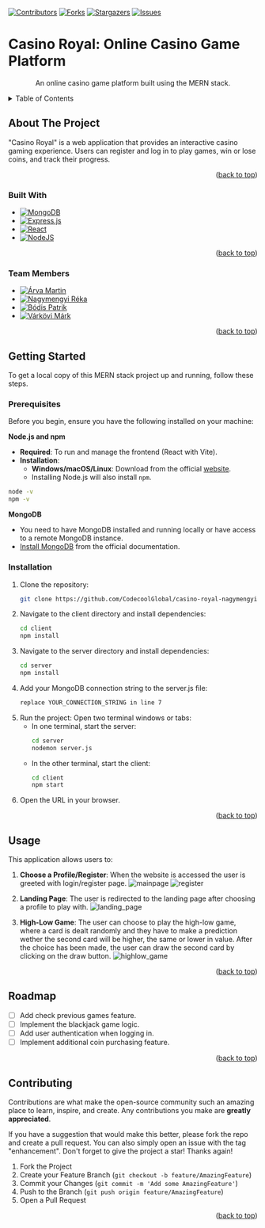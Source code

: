 <a id="readme-top"></a>

[![Contributors](https://img.shields.io/badge/contributors-4-green)](https://github.com/CodecoolGlobal/casino-royal-nagymengyireka/graphs/contributors)
[![Forks](https://img.shields.io/badge/forks-0-blue)](https://github.com/CodecoolGlobal/casino-royal-nagymengyireka/forks)
[![Stargazers](https://img.shields.io/badge/stargazers-0-blue)](https://github.com/CodecoolGlobal/casino-royal-nagymengyireka/stargazers)
[![Issues](https://img.shields.io/badge/issues-0-blue)](https://github.com/CodecoolGlobal/casino-royal-nagymengyireka/issues)

# Casino Royal: Online Casino Game Platform

<p align="center">
    An online casino game platform built using the MERN stack.
  </p>

<details>
  <summary>Table of Contents</summary>
  <ol>
    <li>
      <a href="#about-the-project">About The Project</a>
      <ul>
        <li><a href="#built-with">Built With</a></li>
        <li><a href="#team-members">Team Members</a></li>
      </ul>
    </li>
    <li>
      <a href="#getting-started">Getting Started</a>
      <ul>
        <li><a href="#prerequisites">Prerequisites</a></li>
        <li><a href="#installation">Installation</a></li>
      </ul>
    </li>
    <li><a href="#usage">Usage</a></li>
    <li><a href="#roadmap">Roadmap</a></li>
    <li><a href="#contributing">Contributing</a></li>
  </ol>
</details>

## About The Project

"Casino Royal" is a web application that provides an interactive casino gaming experience. Users can register and log in to play games, win or lose coins, and track their progress.

<p align="right">(<a href="#readme-top">back to top</a>)</p>

### Built With

* [![MongoDB](https://img.shields.io/badge/MongoDB-%234ea94b.svg?style=for-the-badge&logo=mongodb&logoColor=white)](https://www.mongodb.com/)
* [![Express.js](https://img.shields.io/badge/express.js-%23404d59.svg?style=for-the-badge&logo=express&logoColor=%2361DAFB)](https://expressjs.com/en/starter/installing.html)
* [![React](https://img.shields.io/badge/React-20232A?style=for-the-badge&logo=react&logoColor=61DAFB)](https://react.dev/)
* [![NodeJS](https://img.shields.io/badge/node.js-6DA55F?style=for-the-badge&logo=node.js&logoColor=white)](https://nodejs.org/en/download/package-manager)

<p align="right">(<a href="#readme-top">back to top</a>)</p>

### Team Members

* [![Árva Martin](https://img.shields.io/badge/Árva%20Martin-100000?style=for-the-badge&logo=github&logoColor=white)](https://github.com/arvamartin)
* [![Nagymengyi Réka](https://img.shields.io/badge/Nagymengyi%20Réka-100000?style=for-the-badge&logo=github&logoColor=white)](https://github.com/nagymengyireka)
* [![Bódis Patrik](https://img.shields.io/badge/Bódis%20Patrik-100000?style=for-the-badge&logo=github&logoColor=white)](https://github.com/bodispatrik1995)
* [![Várkövi Márk](https://img.shields.io/badge/Várkövi%20Márk-100000?style=for-the-badge&logo=github&logoColor=white)](https://github.com/markvarkovi)

<p align="right">(<a href="#readme-top">back to top</a>)</p>

## Getting Started

To get a local copy of this MERN stack project up and running, follow these steps.

### Prerequisites

Before you begin, ensure you have the following installed on your machine:

**Node.js and npm**
   - **Required**: To run and manage the frontend (React with Vite).
   - **Installation**:
     - **Windows/macOS/Linux**: Download from the official [website](https://nodejs.org/).
     - Installing Node.js will also install `npm`.

   ```sh
   node -v
   npm -v
   ```
**MongoDB**
  - You need to have MongoDB installed and running locally or have access to a remote MongoDB instance.
  - [Install MongoDB](https://docs.mongodb.com/manual/installation/) from the official documentation.


### Installation

1. Clone the repository:
   ```sh
   git clone https://github.com/CodecoolGlobal/casino-royal-nagymengyireka.git
   ```
2. Navigate to the client directory and install dependencies:
   ```sh
   cd client
   npm install
   ```
3. Navigate to the server directory and install dependencies:
   ```sh
   cd server
   npm install
   ```
4. Add your MongoDB connection string to the server.js file:
   ```sh
   replace YOUR_CONNECTION_STRING in line 7
   ```
5. Run the project:
    Open two terminal windows or tabs:
   - In one terminal, start the server:
     ```sh
     cd server
     nodemon server.js
     ```
   - In the other terminal, start the client:
     ```sh
     cd client
     npm start
     ```
6. Open the URL in your browser.


<p align="right">(<a href="#readme-top">back to top</a>)</p>

## Usage

This application allows users to:

1. **Choose a Profile/Register**: When the website is accessed the user is greeted with login/register page.
![mainpage](https://github.com/user-attachments/assets/f947b35c-73ae-4731-ad99-8e6b8f498f46)
![register](https://github.com/user-attachments/assets/77eca7da-1ff0-40b9-88f1-c50ee89db81c)

2. **Landing Page**: The user is redirected to the landing page after choosing a profile to play with.
![landing_page](https://github.com/user-attachments/assets/b07a412e-e3d7-43fe-b3c9-8b0e90952535)

3. **High-Low Game**: The user can choose to play the high-low game, where a card is dealt randomly and they have to make a prediction wether the second card will be higher, the same or lower in value. After the choice has been made, the user can draw the second card by clicking on the draw button. 
![highlow_game](https://github.com/user-attachments/assets/3e8bf9ad-f530-46ce-a3d8-72081f95b8c3)

<p align="right">(<a href="#readme-top">back to top</a>)</p>

## Roadmap

- [ ] Add check previous games feature.
- [ ] Implement the blackjack game logic.
- [ ] Add user authentication when logging in.
- [ ] Implement additional coin purchasing feature.

<p align="right">(<a href="#readme-top">back to top</a>)</p>

## Contributing

Contributions are what make the open-source community such an amazing place to learn, inspire, and create. Any contributions you make are **greatly appreciated**.

If you have a suggestion that would make this better, please fork the repo and create a pull request. You can also simply open an issue with the tag "enhancement".
Don't forget to give the project a star! Thanks again!

1. Fork the Project
2. Create your Feature Branch (`git checkout -b feature/AmazingFeature`)
3. Commit your Changes (`git commit -m 'Add some AmazingFeature'`)
4. Push to the Branch (`git push origin feature/AmazingFeature`)
5. Open a Pull Request

<p align="right">(<a href="#readme-top">back to top</a>)</p>
